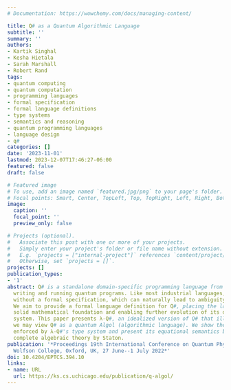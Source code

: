 ```yaml
---
# Documentation: https://wowchemy.com/docs/managing-content/

title: Q# as a Quantum Algorithmic Language
subtitle: ''
summary: ''
authors:
- Kartik Singhal
- Kesha Hietala
- Sarah Marshall
- Robert Rand
tags:
- quantum computing
- quantum computation
- programming languages
- formal specification
- formal language definitions
- type systems
- semantics and reasoning
- quantum programming languages
- language design
- q#
categories: []
date: '2023-11-01'
lastmod: 2023-12-07T17:46:27-06:00
featured: false
draft: false

# Featured image
# To use, add an image named `featured.jpg/png` to your page's folder.
# Focal points: Smart, Center, TopLeft, Top, TopRight, Left, Right, BottomLeft, Bottom, BottomRight.
image:
  caption: ''
  focal_point: ''
  preview_only: false

# Projects (optional).
#   Associate this post with one or more of your projects.
#   Simply enter your project's folder or file name without extension.
#   E.g. `projects = ["internal-project"]` references `content/project/deep-learning/index.md`.
#   Otherwise, set `projects = []`.
projects: []
publication_types:
- '1'
abstract: Q# is a standalone domain-specific programming language from Microsoft for
  writing and running quantum programs. Like most industrial languages, it was designed
  without a formal specification, which can naturally lead to ambiguity in its interpretation.
  We aim to provide a formal language definition for Q#, placing the language on a
  solid mathematical foundation and enabling further evolution of its design and type
  system. This paper presents λ-Q#, an idealized version of Q# that illustrates how
  we may view Q# as a quantum Algol (algorithmic language). We show the safety properties
  enforced by λ-Q#'s type system and present its equational semantics based on a fully
  complete algebraic theory by Staton.
publication: '*Proceedings 19th International Conference on Quantum Physics and Logic,
  Wolfson College, Oxford, UK, 27 June--1 July 2022*'
doi: 10.4204/EPTCS.394.10
links:
- name: URL
  url: https://ks.cs.uchicago.edu/publication/q-algol/
---
```

